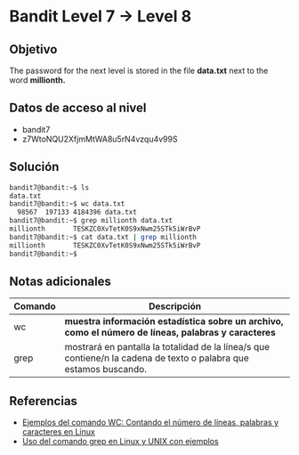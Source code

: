 # Bandit Level 7 → Level 8


## Objetivo
The password for the next level is stored in the file **data.txt** next to the word **millionth.**

## Datos de acceso al nivel 
- bandit7
- z7WtoNQU2XfjmMtWA8u5rN4vzqu4v99S

## Solución
``` bash
bandit7@bandit:~$ ls
data.txt
bandit7@bandit:~$ wc data.txt
  98567  197133 4184396 data.txt
bandit7@bandit:~$ grep millionth data.txt
millionth       TESKZC0XvTetK0S9xNwm25STk5iWrBvP
bandit7@bandit:~$ cat data.txt | grep millionth
millionth       TESKZC0XvTetK0S9xNwm25STk5iWrBvP
bandit7@bandit:~$
```


## Notas adicionales
| Comando | Descripción |
|------ | -------------- |
|     wc     | **muestra información estadística sobre un archivo, como el número de líneas, palabras y caracteres** |
| grep | mostrará en pantalla la totalidad de la línea/s que contiene/n la cadena de texto o palabra que estamos buscando. |


## Referencias
- [Ejemplos del comando WC: Contando el número de líneas, palabras y caracteres en Linux](https://itsfoss.com/es/comando-wc-linux/#:~:text=El%20comando%20wc%20muestra%20informaci%C3%B3n,de%20l%C3%ADneas%2C%20palabras%20y%20caracteres.&text=Trivia%3A%20wc%20significa%20word%20count,en%20espa%C3%B1ol%2C%20recuento%20de%20palabras.&text=El%20comando%20wc%20tiene%20las,s%C3%B3lo%20el%20n%C3%BAmero%20de%20l%C3%ADneas)
- [Uso del comando grep en Linux y UNIX con ejemplos](https://geekland.eu/uso-del-comando-grep-en-linux-y-unix-con-ejemplos/)
